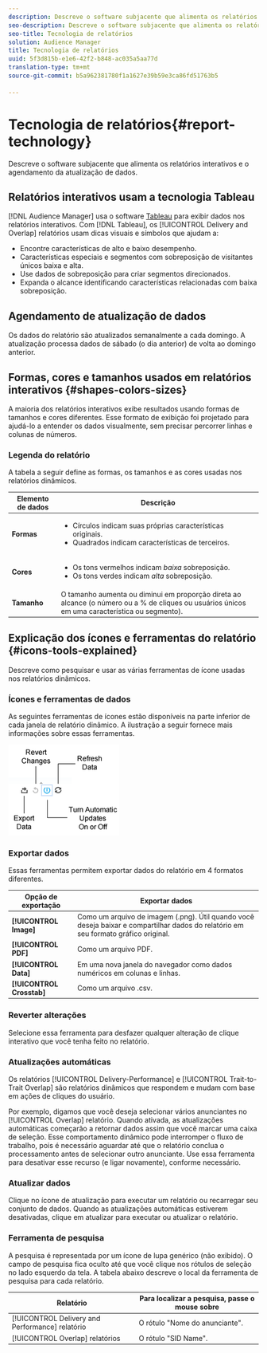 ```yaml
---
description: Descreve o software subjacente que alimenta os relatórios interativos e o agendamento da atualização de dados.
seo-description: Descreve o software subjacente que alimenta os relatórios interativos e o agendamento da atualização de dados.
seo-title: Tecnologia de relatórios
solution: Audience Manager
title: Tecnologia de relatórios
uuid: 5f3d815b-e1e6-42f2-b848-ac035a5aa77d
translation-type: tm+mt
source-git-commit: b5a962381780f1a1627e39b59e3ca86fd51763b5

---
```



# Tecnologia de relatórios{#report-technology}

Descreve o software subjacente que alimenta os relatórios interativos e o agendamento da atualização de dados.

<!-- 

c_report_technology.xml

 -->

## Relatórios interativos usam a tecnologia Tableau

[!DNL Audience Manager] usa o software [Tableau](https://www.tableausoftware.com/) para exibir dados nos relatórios interativos. Com [!DNL Tableau], os [!UICONTROL Delivery and Overlap] relatórios usam dicas visuais e símbolos que ajudam a:

* Encontre características de alto e baixo desempenho.
* Características especiais e segmentos com sobreposição de visitantes únicos baixa e alta.
* Use dados de sobreposição para criar segmentos direcionados.
* Expanda o alcance identificando características relacionadas com baixa sobreposição.

## Agendamento de atualização de dados

Os dados do relatório são atualizados semanalmente a cada domingo. A atualização processa dados de sábado (o dia anterior) de volta ao domingo anterior.

## Formas, cores e tamanhos usados em relatórios interativos {#shapes-colors-sizes}

A maioria dos relatórios interativos exibe resultados usando formas de tamanhos e cores diferentes. Esse formato de exibição foi projetado para ajudá-lo a entender os dados visualmente, sem precisar percorrer linhas e colunas de números.

<!-- 

r_legend.xml

 -->

### Legenda do relatório

A tabela a seguir define as formas, os tamanhos e as cores usadas nos relatórios dinâmicos.

<table id="table_EC180A96E3784FC6B81FCFB546C4A3FA"> 
 <thead> 
  <tr> 
   <th colname="col1" class="entry"> Elemento de dados </th> 
   <th colname="col2" class="entry"> Descrição </th> 
  </tr> 
 </thead>
 <tbody> 
  <tr> 
   <td colname="col1"> <b>Formas</b> </td> 
   <td colname="col2"> 
    <ul id="ul_076773ABD0BB4CE6834ACFA8B3D6AC2E"> 
     <li id="li_BBAB37A6EC1549B48C0E4D3BFAF7062C">Círculos indicam suas próprias características originais. </li> 
     <li id="li_371331AE984A4A999CE0596EA13987E0">Quadrados indicam características de terceiros. </li> 
    </ul> </td> 
  </tr> 
  <tr> 
   <td colname="col1"> <b>Cores</b> </td> 
   <td colname="col2"> 
    <ul id="ul_F5D243297F0C4E5A8EDCBD28A548869E"> 
     <li id="li_332EB873A35440E6BB6093E36A0FAC3D">Os tons vermelhos indicam <i>baixa</i> sobreposição. </li> 
     <li id="li_29DFDB1218DF4069B5DCFF841D48EF56">Os tons verdes indicam <i>alta</i> sobreposição. </li> 
    </ul> </td> 
  </tr> 
  <tr> 
   <td colname="col1"> <b>Tamanho</b> </td> 
   <td colname="col2"> O tamanho aumenta ou diminui em proporção direta ao alcance (o número ou a % de cliques ou usuários únicos em uma característica ou segmento). </td> 
  </tr> 
 </tbody> 
</table>

## Explicação dos ícones e ferramentas do relatório {#icons-tools-explained}

Descreve como pesquisar e usar as várias ferramentas de ícone usadas nos relatórios dinâmicos.

<!-- 

r_icons.xml

 -->

### Ícones e ferramentas de dados

As seguintes ferramentas de ícones estão disponíveis na parte inferior de cada janela de relatório dinâmico. A ilustração a seguir fornece mais informações sobre essas ferramentas.

![](assets/tools_icons90.png)

### Exportar dados

Essas ferramentas permitem exportar dados do relatório em 4 formatos diferentes.

| Opção de exportação | Exportar dados |
|---|---|
| **[!UICONTROL Image]** | Como um arquivo de imagem (.png). Útil quando você deseja baixar e compartilhar dados do relatório em seu formato gráfico original. |
| **[!UICONTROL PDF]** | Como um arquivo PDF. |
| **[!UICONTROL Data]** | Em uma nova janela do navegador como dados numéricos em colunas e linhas. |
| **[!UICONTROL Crosstab]** | Como um arquivo .csv. |

### Reverter alterações

Selecione essa ferramenta para desfazer qualquer alteração de clique interativo que você tenha feito no relatório.

### Atualizações automáticas

Os relatórios [!UICONTROL Delivery-Performance] e [!UICONTROL Trait-to-Trait Overlap] são relatórios dinâmicos que respondem e mudam com base em ações de cliques do usuário.

Por exemplo, digamos que você deseja selecionar vários anunciantes no [!UICONTROL Overlap] relatório. Quando ativada, as atualizações automáticas começarão a retornar dados assim que você marcar uma caixa de seleção. Esse comportamento dinâmico pode interromper o fluxo de trabalho, pois é necessário aguardar até que o relatório conclua o processamento antes de selecionar outro anunciante. Use essa ferramenta para desativar esse recurso (e ligar novamente), conforme necessário.

### Atualizar dados

Clique no ícone de atualização para executar um relatório ou recarregar seu conjunto de dados. Quando as atualizações automáticas estiverem desativadas, clique em atualizar para executar ou atualizar o relatório.

### Ferramenta de pesquisa

A pesquisa é representada por um ícone de lupa genérico (não exibido). O campo de pesquisa fica oculto até que você clique nos rótulos de seleção no lado esquerdo da tela. A tabela abaixo descreve o local da ferramenta de pesquisa para cada relatório.

| Relatório | Para localizar a pesquisa, passe o mouse sobre |
|---|---|
| [!UICONTROL Delivery and Performance] relatório | O rótulo "Nome do anunciante". |
| [!UICONTROL Overlap] relatórios | O rótulo "SID Name". |
